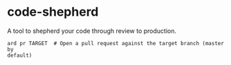 code-shepherd
==============

A tool to shepherd your code through review to production.

```
ard pr TARGET  # Open a pull request against the target branch (master by
default)
```
